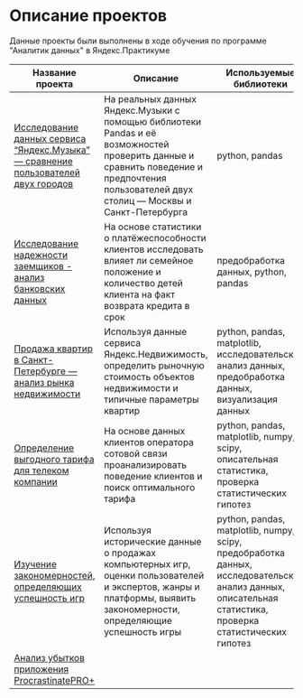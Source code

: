 # Описание проектов

Данные проекты были выполнены в ходе обучения по программе "Аналитик данных" в Яндекс.Практикуме

|Название проекта                 |Описание                 |Используемые библиотеки|
|---------------------------------|-------------------------|-----------------------|
|[Исследование данных сервиса “Яндекс.Музыка” — сравнение пользователей двух городов](https://github.com/yuershova/projects_data_analysis/blob/main/music_of_big_cities/music_of_big_cities.ipynb)|На реальных данных Яндекс.Музыки c помощью библиотеки Pandas и её возможностей проверить данные и сравнить поведение и предпочтения пользователей двух столиц — Москвы и Санкт-Петербурга|python, pandas|
|[Исследование надежности заемщиков - анализ банковских данных](https://github.com/yuershova/projects_data_analysis/blob/main/bank_scoring/bank_scoring.ipynb)|На основе статистики о платёжеспособности клиентов исследовать влияет ли семейное положение и количество детей клиента на факт возврата кредита в срок|предобработка данных, python, pandas|
|[Продажа квартир в Санкт-Петербурге — анализ рынка недвижимости](https://github.com/yuershova/projects_data_analysis/blob/main/real_estate_market_analysis/real_estate_market_analysis.ipynb)|Используя данные сервиса Яндекс.Недвижимость, определить рыночную стоимость объектов недвижимости и типичные параметры квартир|python, pandas, matplotlib, исследовательский анализ данных, предобработка данных, визуализация данных|
|[Определение выгодного тарифа для телеком компании](https://github.com/yuershova/projects_data_analysis/blob/main/mobile_tariffs/mobile_tariffs.ipynb)|На основе данных клиентов оператора сотовой связи проанализировать поведение клиентов и поиск оптимального тарифа|python, pandas, matplotlib, numpy, scipy, описательная статистика, проверка статистических гипотез|
|[Изучение закономерностей, определяющих успешность игр](https://github.com/yuershova/projects_data_analysis/blob/main/computer_games/computer_games.ipynb)|Используя исторические данные о продажах компьютерных игр, оценки пользователей и экспертов, жанры и платформы, выявить закономерности, определяющие успешность игры |python, pandas, matplotlib, numpy, scipy, предобработка данных, исследовательский анализ данных, описательная статистика, проверка статистических гипотез|
|[Анализ убытков приложения ProcrastinatePRO+]()|||
